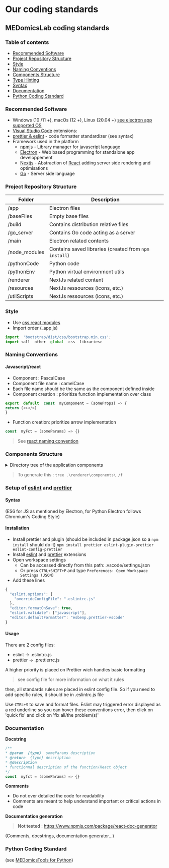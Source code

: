 # Our coding standards

## MEDomicsLab coding standards

### Table of contents

* [Recommended Software](our-coding-standards.md#recommended-software)
* [Project Repository Structure](our-coding-standards.md#project-repository-structure)
* [Style](our-coding-standards.md#style)
* [Naming Conventions](our-coding-standards.md#naming-conventions)
* [Components Structure](our-coding-standards.md#components-structure)
* [Type Hinting](our-coding-standards.md#setup-of-eslint-and-prettier)
* [Syntax](our-coding-standards.md#syntax)
* [Documentation](our-coding-standards.md#documentation)
* [Python Coding Standard](our-coding-standards.md#python-coding-standard)

### Recommended Software

* Windows (10 /11 +), macOs (12 +), Linux (20.04 +) [see electron app supported OS](https://www.electronjs.org/de/docs/latest/tutorial/unterst%C3%BCtzung#supported-versions)
* [Visual Studio Code](https://code.visualstudio.com/) extensions:
* [prettier & eslint](https://marketplace.visualstudio.com/items?itemName=rvest.vs-code-prettier-eslint) - code formatter standardizer (see syntax)
* Framework used in the platform
  * [npmjs](https://www.npmjs.com/) - Library manager for javascript language
  * [Electron](https://www.electronjs.org/) - Web based programming for standalone app developpement
  * [Nextjs](https://nextjs.org/) - Abstraction of [React](https://react.dev) adding server side rendering and optimisations
  * [Go](https://go.dev/) - Server side language

### Project Repository Structure

| Folder         | Description                                           |
| -------------- | ----------------------------------------------------- |
| /app           | Electron files                                        |
| /baseFiles     | Empty base files                                      |
| /build         | Contains distribution relative files                  |
| /go\_server    | Contains Go code acting as a server                   |
| /main          | Electron related contents                             |
| /node\_modules | Contains saved libraries (created from `npm install`) |
| /pythonCode    | Python code                                           |
| /pythonEnv     | Python virtual environment utils                      |
| /renderer      | NextJs related content                                |
| /resources     | NextJs ressources (icons, etc.)                       |
| /utilScripts   | NextJs ressources (icons, etc.)                       |

### Style

* Use [css react modules](https://create-react-app.dev/docs/adding-a-css-modules-stylesheet/)
* Import order (\_app.js)

```javascript
import  'bootstrap/dist/css/bootstrap.min.css';
import <all  other  global  css  libraries>
```

### Naming Conventions

#### Javascript/react

* Component : PascalCase
* Component file name : camelCase
* Each file name should be the same as the component defined inside
* Component creation : prioritize function implementation over class

```javascript
export  default  const  myComponent = (someProps) =­> {
return (<></>)
}
```

* Function creation: prioritize arrow implementation

```javascript
const  myFct = (someParams) =­> {}
```

> See [react naming convention](https://www.upbeatcode.com/react/react-naming-conventions/)

### Components Structure

<details>

<summary>Directory tree of the application components</summary>

```bash
components
├───dataTypeVisualisation
│       dataTablePopoverBPClass.jsx
│       dataTableWrapper.jsx
│       dataTableWrapperBPClass.tsx
│
├───evaluation
│       dashboard.jsx
│       evaluationPageContent.jsx
│       pageConfig.jsx
│       pageEval.jsx
│       predictPanel.jsx
│
├───extractionImage
│   │   extractionJPG.jsx
│   │
│   └───extractionTypes
│           extractionDenseNet.jsx
│
├───extractionMEDimage
│   │   docLink.jsx
│   │   flowCanvas.jsx
│   │
│   ├───buttonsTypes
│   │       resultsButton.jsx
│   │       viewButton.jsx
│   │
│   └───nodesTypes
│       │   extractionNode.jsx
│       │   featuresNode.jsx
│       │   filterNode.jsx
│       │   segmentationNode.jsx
│       │   standardNode.jsx
│       │
│       ├───filterTypes
│       │       gaborFilter.jsx
│       │       lawsFilter.jsx
│       │       logFilter.jsx
│       │       meanFilter.jsx
│       │       waveletFilter.jsx
│       │
│       └───standardNodeForms
│               discretizationForm.jsx
│               inputForm.jsx
│               interpolationForm.jsx
│               reSegmentationForm.jsx
│
├───extractionTabular
│   │   extractionTabularData.jsx
│   │
│   └───extractionTypes
│           extractionBioBERT.jsx
│           extractionTSfresh.jsx
│
├───flow
│   │   btnDiv.jsx
│   │   codeEditor.jsx
│   │   errorRequestDialog.jsx
│   │   flowPageBase.jsx
│   │   groupNode.jsx
│   │   handlers.jsx
│   │   node.jsx
│   │   nodeWrapperResults.jsx
│   │   sidebarAvailableNodes.jsx
│   │   workflowBase.jsx
│   │
│   ├───context
│   │       flowFunctionsContext.jsx
│   │       flowInfosContext.jsx
│   │       flowResultsContext.jsx
│   │
│   └───results
│           pipelinesResults.jsx
│           resultsPane.jsx
│
├───generalPurpose
│       errorRequestContext.jsx
│       loaderContext.jsx
│       progressBarRequests.jsx
│
├───input
│       groupingTool.jsx
│       holdOutSetCreationTool.jsx
│       mergeTool.jsx
│       simpleCleaningTool.jsx
│       subsetCreationTool.jsx
│
├───layout
│   │   actionContext.jsx
│   │   iconSidebar.jsx
│   │   layoutContext.jsx
│   │   layoutManager.jsx
│   │
│   ├───flexlayout
│   │       mainContainerClass.tsx
│   │       popout.html
│   │       popupMenu.tsx
│   │       simple.layout
│   │       tabStorage.tsx
│   │       utils.tsx
│   │       zoomPanPinchComponent.jsx
│   │
│   └───sidebarTools
│       │   components.jsx
│       │   fileCreationBtn.jsx
│       │   recursiveChildrenTest.js
│       │
│       ├───directoryTree
│       │       renderItem.js
│       │       sidebarDirectoryTreeControlled.jsx
│       │       workspaceDirectoryTree.jsx
│       │
│       └───pageSidebar
│               evaluationSidebar.jsx
│               explorerSidebar.jsx
│               extractionSidebar.jsx
│               flowSceneSidebar.jsx
│               homeSidebar.jsx
│               inputSidebar.jsx
│               layoutTestSidebar.jsx
│               searchSidebar.jsx
│
├───learning
│   │   checkOption.jsx
│   │   input.jsx
│   │   modalSettingsChooser.jsx
│   │   workflow.jsx
│   │
│   ├───nodesTypes
│   │       datasetNode.jsx
│   │       loadModelNode.jsx
│   │       optimizeIO.jsx
│   │       selectionNode.jsx
│   │       standardNode.jsx
│   │
│   └───results
│       ├───node
│       │       analyseResults.jsx
│       │       dataParamResults.jsx
│       │       modelsResults.jsx
│       │       saveModelResults.jsx
│       │
│       └───utilities
│               dataTablePath.jsx
│               parameters.jsx
│
├───mainPages
│   │   application.jsx
│   │   evaluation.jsx
│   │   exploratory.jsx
│   │   extractionImage.jsx
│   │   extractionMEDimage.jsx
│   │   extractionText.jsx
│   │   extractionTS.jsx
│   │   home.jsx
│   │   htmlViewer.jsx
│   │   input.jsx
│   │   learning.jsx
│   │   modelViewer.jsx
│   │   output.jsx
│   │   results.jsx
│   │   terminal.jsx
│   │   test.jsx
│   │
│   ├───dataComponents
│   │       datasetSelector.jsx
│   │       dataTableFromContext.jsx
│   │       dataTableFromContextBP.jsx
│   │       dropzoneComponent.jsx
│   │       dropzoneComponent2.jsx
│   │       listBoxSelector.jsx
│   │       wsSelect.jsx
│   │
│   └───moduleBasics
│           modulePage.jsx
│           pageInfosContext.jsx
│
└───workspace
        dataContext.jsx
        medDataObject.js
        workspaceContext.jsx
```



</details>

> To generate this : `tree .\renderer\components\ /f`

### Setup of [eslint](https://eslint.org/docs/latest/use/getting-started) and [prettier](https://marketplace.visualstudio.com/items?itemName=esbenp.prettier-vscode)

#### Syntax

(ES6 for JS as mentioned by Electron, for Python Electron follows Chromium's Coding Style)

#### Installation

* Install prettier and plugin (should be included in package.json so a `npm install` should do it) `npm install prettier eslint-plugin-prettier eslint-config-prettier`
* Install [eslint](https://marketplace.visualstudio.com/items?itemName=dbaeumer.vscode-eslint) and [prettier](https://marketplace.visualstudio.com/items?itemName=esbenp.prettier-vscode) extensions
* Open workspace settings
  * Can be accessed directly from this path: .vscode/settings.json
  * Or press `CTRL+SHIFT+P` and type `Preferences: Open Workspace Settings (JSON)`
* Add these lines

```javascript
{
  "eslint.options": {
    "overrideConfigFile": ".eslintrc.js"
  },
  "editor.formatOnSave": true,
  "eslint.validate": ["javascript"],
  "editor.defaultFormatter": "esbenp.prettier-vscode"
}
```

#### Usage

There are 2 config files:

* eslint -­> .eslintrc.js
* prettier -> .prettierrc.js

A higher priority is placed on Prettier wich handles basic formatting

> see config file for more information on what it rules

then, all standards rules are placed in eslint config file. So if you need to add specific rules, it should be in .eslintrc.js file

Use `CTRL+S` to save and format files. Eslint may triggered error displayed as a red underline so you can hover these conventions error, then click on 'quick fix' and click on 'fix all/the problem(s)'

### Documentation

**Docstring**

```javascript
/**
* @param  {type}  someParams description
* @return  {type} description
* @description
* functionnal description of the function/React object
*/
const  myfct = (someParams) =­> {}
```

**Comments**

* Do not over detailed the code for readability
* Comments are meant to help understand important or critical actions in code

**Documentation generation**

> **Not tested** : https://www.npmjs.com/package/react-doc-generator

(Comments, docstrings, documentation generator...)

### Python Coding Standard

(see [MEDomicsTools for Python](https://github.com/MEDomics-UdeS/MEDomicsTools/blob/main/python.md))
